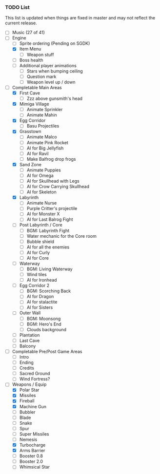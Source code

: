 ### TODO List
This list is updated when things are fixed in master and may not reflect the current release.

- [ ] Music (27 of 41)
- [ ] Engine
  - [ ] Sprite ordering (Pending on SGDK)
  - [x] Item Menu
    - [ ] Weapon stuff
  - [ ] Boss health
  - [ ] Additional player animations
    - [ ] Stars when bumping ceiling
    - [ ] Question mark
    - [ ] Weapon level up / down
- [ ] Completable Main Areas
  - [x] First Cave
    - [ ] Zzz above gunsmith's head
  - [x] Mimiga Village
    - [ ] Animate Sprinkler
    - [ ] Animate Mahin
  - [x] Egg Corridor
    - [ ] Basu Projectiles
  - [x] Grasstown
    - [ ] Animate Malco
    - [ ] Animate Pink Rocket
    - [ ] AI for Big Jellyfish
    - [ ] AI for Ravil
    - [ ] Make Balfrog drop frogs
  - [x] Sand Zone
    - [ ] Animate Puppies
    - [ ] AI for Omega
    - [ ] AI for Skullhead with Legs
    - [ ] AI for Crow Carrying Skullhead
    - [ ] AI for Skeleton
  - [x] Labyrinth
    - [ ] Animate Nurse
    - [ ] Purple Critter's projectile
    - [ ] AI for Monster X
    - [ ] AI for Last Balrog Fight
  - [ ] Post Labyrinth / Core
    - [ ] BGM: Labyrinth Fight
    - [ ] Water mechanic for the Core room
    - [ ] Bubble shield
    - [ ] AI for all the enemies
    - [ ] AI for Curly
    - [ ] AI for Core
  - [ ] Waterway
    - [ ] BGM: Living Waterway
    - [ ] Wind tiles
    - [ ] AI for Ironhead
  - [ ] Egg Corridor 2
    - [ ] BGM: Scorching Back
    - [ ] AI for Dragon
    - [ ] AI for stalactite
    - [ ] AI for Sisters
  - [ ] Outer Wall
    - [ ] BGM: Moonsong
    - [ ] BGM: Hero's End
    - [ ] Clouds background
  - [ ] Plantation
  - [ ] Last Cave
  - [ ] Balcony
- [ ] Completable Pre/Post Game Areas
  - [ ] Intro
  - [ ] Ending
  - [ ] Credits
  - [ ] Sacred Ground
  - [ ] Wind Fortress?
- [ ] Weapons / Equip
  - [x] Polar Star
  - [x] Missiles
  - [x] Fireball
  - [x] Machine Gun
  - [ ] Bubbler
  - [ ] Blade
  - [ ] Snake
  - [ ] Spur
  - [ ] Super Missiles
  - [ ] Nemesis
  - [x] Turbocharge
  - [x] Arms Barrier
  - [ ] Booster 0.8
  - [ ] Booster 2.0
  - [ ] Whimsical Star
